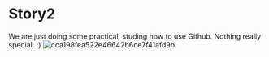 # Story2

We are just doing some practical, studing how to use Github.
Nothing really special.
:)
![cca198fea522e46642b6ce7f41afd9b](https://user-images.githubusercontent.com/100513912/158014189-9d9ac3b7-66eb-4c35-8508-46a295be0fd4.jpg)

